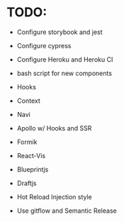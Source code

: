 # TODO:

- Configure storybook and jest
- Configure cypress
- Configure Heroku and Heroku CI

- bash script for new components

- Hooks
- Context
- Navi
- Apollo w/ Hooks and SSR
- Formik
- React-Vis
- Blueprintjs
- Draftjs
- Hot Reload Injection style

- Use gitflow and Semantic Release
